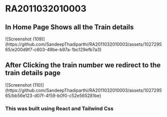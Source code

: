 # RA2011032010003

<h2>In Home Page Shows all the Train details</h2>
![Screenshot (109)](https://github.com/SandeepThadiparthi/RA2011032010003/assets/102729565/e200d9f7-c603-49be-b97a-1bc129efb7a3)
<h2>After Clicking the train number we redirect to the train details page</h2>
![Screenshot (110)](https://github.com/SandeepThadiparthi/RA2011032010003/assets/102729565/bb56e123-d07f-4f59-b0f0-c52e565281be)
<h3>This was built using React and Tailwind Css</h3>


